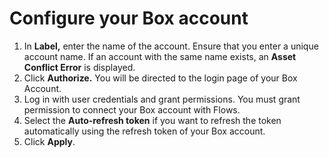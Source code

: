 # Configure your Box account

1. In **Label,** enter the name of the account. Ensure that you enter a unique account name.  If an account with the same name exists, an **Asset Conflict Error** is displayed. 
2. Click **Authorize.** You will be directed to the login page of your Box Account.
3. Log in with user credentials and grant permissions. You must grant permission to connect your Box account with Flows. 
4. Select the **Auto-refresh token** if you want to refresh the token automatically using the refresh token of your Box account. 
5. Click **Apply**.



